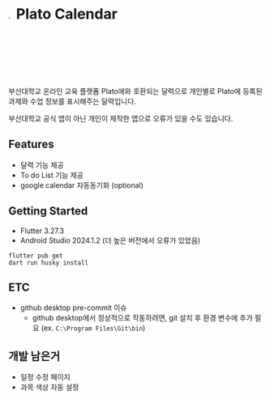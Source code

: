 # <img src = "https://user-images.githubusercontent.com/38664481/115961026-9114f000-a54f-11eb-90c0-aab964dd9202.png" width="3%">Plato Calendar

부산대학교 온라인 교육 플랫폼 Plato에와 호환되는 달력으로
개인별로 Plato에 등록된 과제와 수업 정보를 표시해주는 달력입니다.

부산대학교 공식 앱이 아닌 개인이 제작한 앱으로 오류가 있을 수도 있습니다.

## Features

- 달력 기능 제공
- To do List 기능 제공
- google calendar 자동동기화 (optional)

## Getting Started

- Flutter 3.27.3
- Android Studio 2024.1.2 (더 높은 버전에서 오류가 있었음)


```shell
flutter pub get
dart run husky install
```


## ETC
- github desktop pre-commit 이슈
  - github desktop에서 정상적으로 작동하려면, git 설치 후 환경 변수에 추가 필요 (ex. `C:\Program Files\Git\bin`)

## 개발 남은거
- 일정 수정 페이지
- 과목 색상 자동 설정
